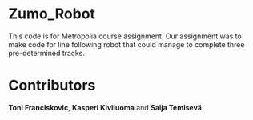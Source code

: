 # Zumo_Robot
This code is for Metropolia course assignment. Our assignment was to make code for line following robot that could manage to complete three pre-determined tracks.




# Contributors
**Toni Franciskovic**, **Kasperi Kiviluoma** and **Saija Temisevä**
